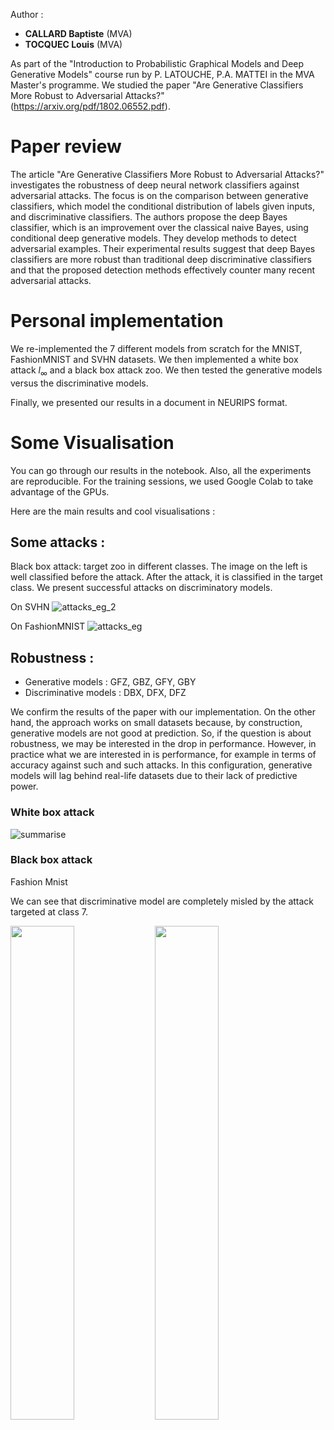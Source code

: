 Author : 
- **CALLARD Baptiste** (MVA)
- **TOCQUEC Louis** (MVA)

As part of the "Introduction to Probabilistic Graphical Models and Deep Generative Models" course run by P. LATOUCHE, P.A. MATTEI in the MVA Master's programme. We studied the paper "Are Generative Classifiers More Robust to Adversarial Attacks?" (https://arxiv.org/pdf/1802.06552.pdf).

# Paper review 
The article "Are Generative Classifiers More Robust to Adversarial Attacks?" investigates the robustness of deep neural network classifiers against adversarial attacks. The focus is on the comparison between generative classifiers, which model the conditional distribution of labels given inputs, and discriminative classifiers. The authors propose the deep Bayes classifier, which is an improvement over the classical naive Bayes, using conditional deep generative models. They develop methods to detect adversarial examples. Their experimental results suggest that deep Bayes classifiers are more robust than traditional deep discriminative classifiers and that the proposed detection methods effectively counter many recent adversarial attacks.

# Personal implementation
We re-implemented the 7 different models from scratch for the MNIST, FashionMNIST and SVHN datasets. We then implemented a white box attack $l_{\infty}$ and a black box attack zoo. We then tested the generative models versus the discriminative models.

Finally, we presented our results in a document in NEURIPS format.

# Some Visualisation

You can go through our results in the notebook. Also, all the experiments are reproducible. For the training sessions, we used Google Colab to take advantage of the GPUs.

Here are the main results and cool visualisations : 

## Some attacks : 
Black box attack: target zoo in different classes. The image on the left is well classified before the attack. After the attack, it is classified in the target class. We present successful attacks on discriminatory models.

On SVHN
![attacks_eg_2](https://github.com/b-ptiste/generative-model-adv-attack/assets/75781257/abdfeffb-3777-4791-ad33-9e3d04ab6ec5)

On FashionMNIST
![attacks_eg](https://github.com/b-ptiste/generative-model-adv-attack/assets/75781257/38c466b3-ff18-4ac4-9ccb-0fda21df054b)

## Robustness :

- Generative models : GFZ, GBZ, GFY, GBY
- Discriminative models : DBX, DFX, DFZ

We confirm the results of the paper with our implementation. On the other hand, the approach works on small datasets because, by construction, generative models are not good at prediction. So, if the question is about robustness, we may be interested in the drop in performance. However, in practice what we are interested in is performance, for example in terms of accuracy against such and such attacks. In this configuration, generative models will lag behind real-life datasets due to their lack of predictive power.

### White box attack

![summarise](https://github.com/b-ptiste/generative-model-adv-attack/assets/75781257/8654ca8d-8cf9-49a1-8c37-f1a6152b9aa8)

### Black box attack

Fashion Mnist

We can see that discriminative model are completely misled by the attack targeted at class 7.

<p float="left">
  <img src="https://github.com/b-ptiste/generative-model-adv-attack/assets/75781257/c2fc4218-2241-48e8-a4ab-743efce974ff" width="45%" /> 
  <img src="https://github.com/b-ptiste/generative-model-adv-attack/assets/75781257/1d597fb9-ec3c-4705-b702-95500a613af2" width="45%" />
</p>


